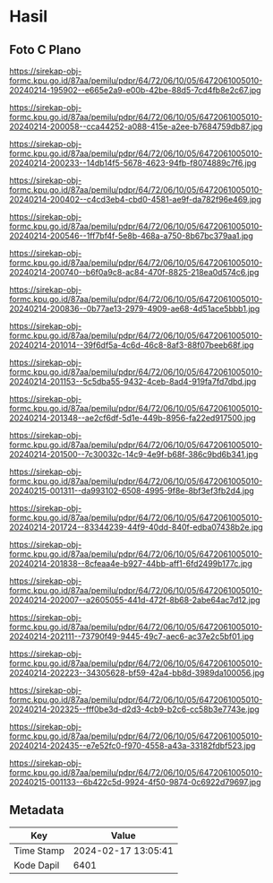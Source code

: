 # Hasil

## Foto C Plano

https://sirekap-obj-formc.kpu.go.id/87aa/pemilu/pdpr/64/72/06/10/05/6472061005010-20240214-195902--e665e2a9-e00b-42be-88d5-7cd4fb8e2c67.jpg

https://sirekap-obj-formc.kpu.go.id/87aa/pemilu/pdpr/64/72/06/10/05/6472061005010-20240214-200058--cca44252-a088-415e-a2ee-b7684759db87.jpg

https://sirekap-obj-formc.kpu.go.id/87aa/pemilu/pdpr/64/72/06/10/05/6472061005010-20240214-200233--14db14f5-5678-4623-94fb-f8074889c7f6.jpg

https://sirekap-obj-formc.kpu.go.id/87aa/pemilu/pdpr/64/72/06/10/05/6472061005010-20240214-200402--c4cd3eb4-cbd0-4581-ae9f-da782f96e469.jpg

https://sirekap-obj-formc.kpu.go.id/87aa/pemilu/pdpr/64/72/06/10/05/6472061005010-20240214-200546--1ff7bf4f-5e8b-468a-a750-8b67bc379aa1.jpg

https://sirekap-obj-formc.kpu.go.id/87aa/pemilu/pdpr/64/72/06/10/05/6472061005010-20240214-200740--b6f0a9c8-ac84-470f-8825-218ea0d574c6.jpg

https://sirekap-obj-formc.kpu.go.id/87aa/pemilu/pdpr/64/72/06/10/05/6472061005010-20240214-200836--0b77ae13-2979-4909-ae68-4d51ace5bbb1.jpg

https://sirekap-obj-formc.kpu.go.id/87aa/pemilu/pdpr/64/72/06/10/05/6472061005010-20240214-201014--39f6df5a-4c6d-46c8-8af3-88f07beeb68f.jpg

https://sirekap-obj-formc.kpu.go.id/87aa/pemilu/pdpr/64/72/06/10/05/6472061005010-20240214-201153--5c5dba55-9432-4ceb-8ad4-919fa7fd7dbd.jpg

https://sirekap-obj-formc.kpu.go.id/87aa/pemilu/pdpr/64/72/06/10/05/6472061005010-20240214-201348--ae2cf6df-5d1e-449b-8956-fa22ed917500.jpg

https://sirekap-obj-formc.kpu.go.id/87aa/pemilu/pdpr/64/72/06/10/05/6472061005010-20240214-201500--7c30032c-14c9-4e9f-b68f-386c9bd6b341.jpg

https://sirekap-obj-formc.kpu.go.id/87aa/pemilu/pdpr/64/72/06/10/05/6472061005010-20240215-001311--da993102-6508-4995-9f8e-8bf3ef3fb2d4.jpg

https://sirekap-obj-formc.kpu.go.id/87aa/pemilu/pdpr/64/72/06/10/05/6472061005010-20240214-201724--83344239-44f9-40dd-840f-edba07438b2e.jpg

https://sirekap-obj-formc.kpu.go.id/87aa/pemilu/pdpr/64/72/06/10/05/6472061005010-20240214-201838--8cfeaa4e-b927-44bb-aff1-6fd2499b177c.jpg

https://sirekap-obj-formc.kpu.go.id/87aa/pemilu/pdpr/64/72/06/10/05/6472061005010-20240214-202007--a2605055-441d-472f-8b68-2abe64ac7d12.jpg

https://sirekap-obj-formc.kpu.go.id/87aa/pemilu/pdpr/64/72/06/10/05/6472061005010-20240214-202111--73790f49-9445-49c7-aec6-ac37e2c5bf01.jpg

https://sirekap-obj-formc.kpu.go.id/87aa/pemilu/pdpr/64/72/06/10/05/6472061005010-20240214-202223--34305628-bf59-42a4-bb8d-3989da100056.jpg

https://sirekap-obj-formc.kpu.go.id/87aa/pemilu/pdpr/64/72/06/10/05/6472061005010-20240214-202325--fff0be3d-d2d3-4cb9-b2c6-cc58b3e7743e.jpg

https://sirekap-obj-formc.kpu.go.id/87aa/pemilu/pdpr/64/72/06/10/05/6472061005010-20240214-202435--e7e52fc0-f970-4558-a43a-33182fdbf523.jpg

https://sirekap-obj-formc.kpu.go.id/87aa/pemilu/pdpr/64/72/06/10/05/6472061005010-20240215-001133--6b422c5d-9924-4f50-9874-0c6922d79697.jpg


## Metadata

| Key        | Value               |
| ---------- | ------------------- |
| Time Stamp | 2024-02-17 13:05:41 |
| Kode Dapil | 6401                |




